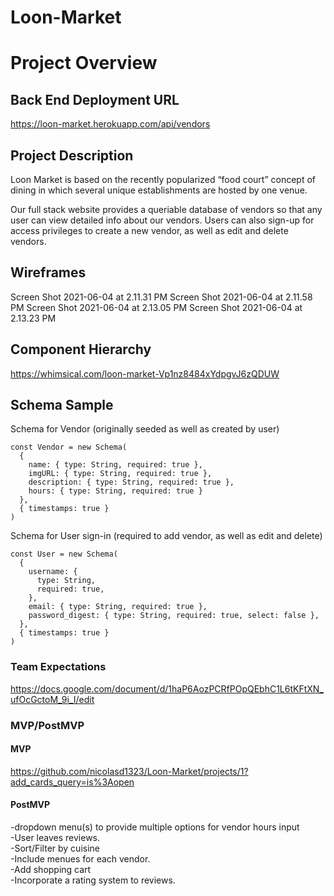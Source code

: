 # Loon-Market

# Project Overview

## Back End Deployment URL
https://loon-market.herokuapp.com/api/vendors
## Project Description

Loon Market is based on the recently popularized “food court” concept of dining in which several unique establishments are hosted by one venue.

Our full stack website provides a queriable database of vendors so that any user can view detailed info about our vendors. Users can also sign-up for access privileges to create a new vendor, as well as edit and delete vendors.


## Wireframes
Screen Shot 2021-06-04 at 2.11.31 PM
Screen Shot 2021-06-04 at 2.11.58 PM
Screen Shot 2021-06-04 at 2.13.05 PM
Screen Shot 2021-06-04 at 2.13.23 PM

## Component Hierarchy
https://whimsical.com/loon-market-Vp1nz8484xYdpgvJ6zQDUW

## Schema Sample

Schema for Vendor (originally seeded as well as created by user)

```
const Vendor = new Schema(
  {
    name: { type: String, required: true },
    imgURL: { type: String, required: true },
    description: { type: String, required: true },
    hours: { type: String, required: true }
  },
  { timestamps: true }
)
```


Schema for User sign-in (required to add vendor, as well as edit and delete)
```
const User = new Schema(
  {
    username: {
      type: String,
      required: true,
    },
    email: { type: String, required: true },
    password_digest: { type: String, required: true, select: false },
  },
  { timestamps: true }
)
```
### Team Expectations

https://docs.google.com/document/d/1haP6AozPCRfPOpQEbhC1L6tKFtXN_ufOcGctoM_9i_I/edit

### MVP/PostMVP

#### MVP 

https://github.com/nicolasd1323/Loon-Market/projects/1?add_cards_query=is%3Aopen

#### PostMVP  

-dropdown menu(s) to provide multiple options for vendor hours input<br>
-User leaves reviews.<br>
-Sort/Filter by cuisine <br>
-Include menues for each vendor.<br>
-Add shopping cart <br>
-Incorporate a rating system to reviews.<br>


